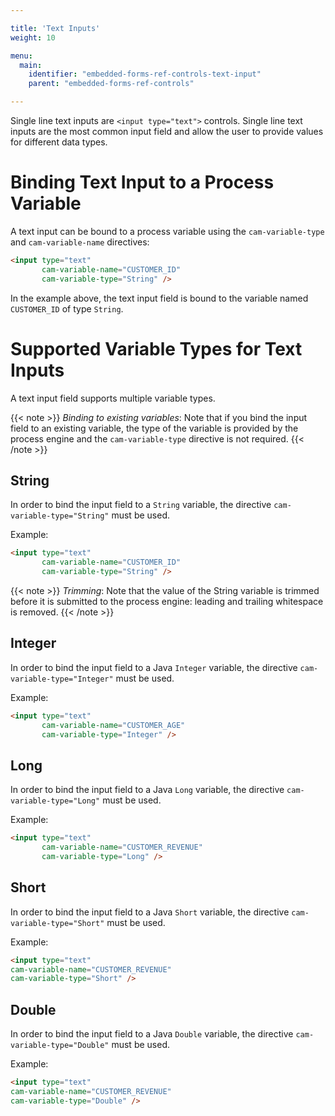 ```yaml
---

title: 'Text Inputs'
weight: 10

menu:
  main:
    identifier: "embedded-forms-ref-controls-text-input"
    parent: "embedded-forms-ref-controls"

---
```


Single line text inputs are `<input type="text">` controls. Single line text inputs are the most
common input field and allow the user to provide values for different data types.


# Binding Text Input to a Process Variable

A text input can be bound to a process variable using the `cam-variable-type` and
`cam-variable-name` directives:

```html
<input type="text"
       cam-variable-name="CUSTOMER_ID"
       cam-variable-type="String" />
```

In the example above, the text input field is bound to the variable named `CUSTOMER_ID` of type
`String`.


# Supported Variable Types for Text Inputs

A text input field supports multiple variable types.

{{< note >}}
*Binding to existing variables*: Note that if you bind the input field to an existing variable,
the type of the variable is provided by the process engine and the `cam-variable-type` directive
is not required.
{{< /note >}}

## String

In order to bind the input field to a `String` variable, the directive `cam-variable-type="String"`
must be used.

Example:

```html
<input type="text"
       cam-variable-name="CUSTOMER_ID"
       cam-variable-type="String" />
```

{{< note >}}
*Trimming*: Note that the value of the String variable is trimmed before it is submitted to the
process engine: leading and trailing whitespace is removed.
{{< /note >}}

## Integer

In order to bind the input field to a Java `Integer` variable, the directive
`cam-variable-type="Integer"` must be used.

Example:

```html
<input type="text"
       cam-variable-name="CUSTOMER_AGE"
       cam-variable-type="Integer" />
```

## Long

In order to bind the input field to a Java `Long` variable, the directive
`cam-variable-type="Long"` must be used.

Example:

```html
<input type="text"
       cam-variable-name="CUSTOMER_REVENUE"
       cam-variable-type="Long" />
```

## Short

In order to bind the input field to a Java `Short` variable, the directive
`cam-variable-type="Short"` must be used.

Example:

```html
<input type="text"
cam-variable-name="CUSTOMER_REVENUE"
cam-variable-type="Short" />
```

## Double

In order to bind the input field to a Java `Double` variable, the directive
`cam-variable-type="Double"` must be used.

Example:

```html
<input type="text"
cam-variable-name="CUSTOMER_REVENUE"
cam-variable-type="Double" />
```
